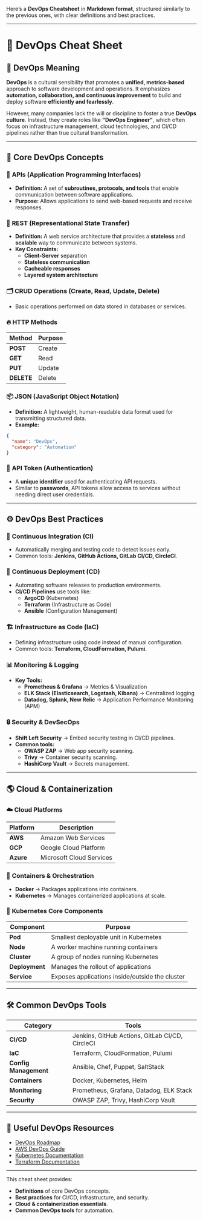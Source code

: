 Here’s a **DevOps Cheatsheet** in **Markdown format**, structured similarly to the previous ones, with clear definitions and best practices.

---

# 🚀 DevOps Cheat Sheet

## 📌 DevOps Meaning
**DevOps** is a cultural sensibility that promotes a **unified, metrics-based** approach to software development and operations. It emphasizes **automation, collaboration, and continuous improvement** to build and deploy software **efficiently and fearlessly**.

However, many companies lack the will or discipline to foster a true **DevOps culture**. Instead, they create roles like **"DevOps Engineer"**, which often focus on infrastructure management, cloud technologies, and CI/CD pipelines rather than true cultural transformation.

---

## 🔗 Core DevOps Concepts

### 📡 **APIs (Application Programming Interfaces)**
- **Definition:** A set of **subroutines, protocols, and tools** that enable communication between software applications.
- **Purpose:** Allows applications to send web-based requests and receive responses.

### 🔄 **REST (Representational State Transfer)**
- **Definition:** A web service architecture that provides a **stateless** and **scalable** way to communicate between systems.
- **Key Constraints:**
  - **Client-Server** separation
  - **Stateless communication**
  - **Cacheable responses**
  - **Layered system architecture**
  
### 🗂️ **CRUD Operations (Create, Read, Update, Delete)**
- Basic operations performed on data stored in databases or services.

### 🔥 **HTTP Methods**
| Method | Purpose |
|--------|---------|
| **POST** | Create |
| **GET** | Read |
| **PUT** | Update |
| **DELETE** | Delete |

### 📦 **JSON (JavaScript Object Notation)**
- **Definition:** A lightweight, human-readable data format used for transmitting structured data.
- **Example:**
```json
{
  "name": "DevOps",
  "category": "Automation"
}
```

### 🔑 **API Token (Authentication)**
- A **unique identifier** used for authenticating API requests.
- Similar to **passwords**, API tokens allow access to services without needing direct user credentials.

---

## ⚙️ DevOps Best Practices

### 🔄 **Continuous Integration (CI)**
- Automatically merging and testing code to detect issues early.
- Common tools: **Jenkins, GitHub Actions, GitLab CI/CD, CircleCI**.

### 🚀 **Continuous Deployment (CD)**
- Automating software releases to production environments.
- **CI/CD Pipelines** use tools like:
  - **ArgoCD** (Kubernetes)
  - **Terraform** (Infrastructure as Code)
  - **Ansible** (Configuration Management)

### 🏗️ **Infrastructure as Code (IaC)**
- Defining infrastructure using code instead of manual configuration.
- Common tools: **Terraform, CloudFormation, Pulumi**.

### 📊 **Monitoring & Logging**
- **Key Tools:**
  - **Prometheus & Grafana** → Metrics & Visualization
  - **ELK Stack (Elasticsearch, Logstash, Kibana)** → Centralized logging
  - **Datadog, Splunk, New Relic** → Application Performance Monitoring (APM)

### 🔒 **Security & DevSecOps**
- **Shift Left Security** → Embed security testing in CI/CD pipelines.
- **Common tools:**
  - **OWASP ZAP** → Web app security scanning.
  - **Trivy** → Container security scanning.
  - **HashiCorp Vault** → Secrets management.

---

## 🌎 Cloud & Containerization

### ☁️ **Cloud Platforms**
| Platform | Description |
|----------|------------|
| **AWS**  | Amazon Web Services |
| **GCP**  | Google Cloud Platform |
| **Azure** | Microsoft Cloud Services |

### 🐳 **Containers & Orchestration**
- **Docker** → Packages applications into containers.
- **Kubernetes** → Manages containerized applications at scale.

### 🚢 **Kubernetes Core Components**
| Component | Purpose |
|-----------|---------|
| **Pod** | Smallest deployable unit in Kubernetes |
| **Node** | A worker machine running containers |
| **Cluster** | A group of nodes running Kubernetes |
| **Deployment** | Manages the rollout of applications |
| **Service** | Exposes applications inside/outside the cluster |

---

## 🛠️ Common DevOps Tools

| Category | Tools |
|----------|------|
| **CI/CD** | Jenkins, GitHub Actions, GitLab CI/CD, CircleCI |
| **IaC** | Terraform, CloudFormation, Pulumi |
| **Config Management** | Ansible, Chef, Puppet, SaltStack |
| **Containers** | Docker, Kubernetes, Helm |
| **Monitoring** | Prometheus, Grafana, Datadog, ELK Stack |
| **Security** | OWASP ZAP, Trivy, HashiCorp Vault |

---

## 🔗 Useful DevOps Resources
- [DevOps Roadmap](https://roadmap.sh/devops)
- [AWS DevOps Guide](https://aws.amazon.com/devops/)
- [Kubernetes Documentation](https://kubernetes.io/docs/)
- [Terraform Documentation](https://developer.hashicorp.com/terraform/docs)

---

This cheat sheet provides:
- **Definitions** of core DevOps concepts.
- **Best practices** for CI/CD, infrastructure, and security.
- **Cloud & containerization essentials**.
- **Common DevOps tools** for automation.


